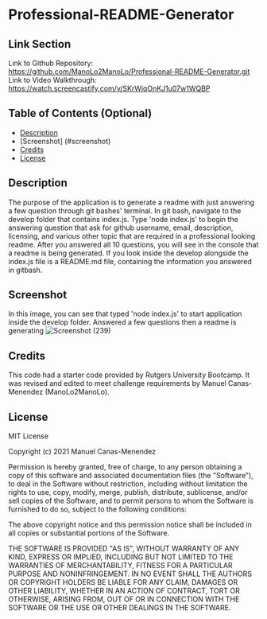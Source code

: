 # Professional-README-Generator

## Link Section
Link to Github Repository: https://github.com/ManoLo2ManoLo/Professional-README-Generator.git <br />
Link to Video Walkthrough: https://watch.screencastify.com/v/SKrWjqOnKJ1u07w1WQBP

## Table of Contents (Optional)
* [Description](#description)
* [Screenshot] (#screenshot)
* [Credits](#credits)
* [License](#license)

## Description
The purpose of the application is to generate a readme with just answering a few question through git bashes' terminal. In git bash, navigate to the develop folder that contains index.js. Type 'node index.js' to begin the answering question that ask for github username, email, description, licensing, and various other topic that are required in a professional looking readme. After you answered all 10 questions, you will see in the console that a readme is being generated. If you look inside the develop alongside the index.js file is a README.md file, containing the information you answered in gitbash.

## Screenshot
In this image, you can see that typed 'node index.js' to start application inside the develop folder. Answered a few questions then a readme is generating
![Screenshot (239)](https://user-images.githubusercontent.com/88364269/138629027-a261c607-c36a-4914-8fbc-40f425e57655.png)

## Credits
This code had a starter code provided by Rutgers University Bootcamp.
It was revised and edited to meet challenge requirements by Manuel Canas-Menendez (ManoLo2ManoLo).

## License
MIT License

Copyright (c) 2021 Manuel Canas-Menendez

Permission is hereby granted, free of charge, to any person obtaining a copy
of this software and associated documentation files (the "Software"), to deal
in the Software without restriction, including without limitation the rights
to use, copy, modify, merge, publish, distribute, sublicense, and/or sell
copies of the Software, and to permit persons to whom the Software is
furnished to do so, subject to the following conditions:

The above copyright notice and this permission notice shall be included in all
copies or substantial portions of the Software.

THE SOFTWARE IS PROVIDED "AS IS", WITHOUT WARRANTY OF ANY KIND, EXPRESS OR
IMPLIED, INCLUDING BUT NOT LIMITED TO THE WARRANTIES OF MERCHANTABILITY,
FITNESS FOR A PARTICULAR PURPOSE AND NONINFRINGEMENT. IN NO EVENT SHALL THE
AUTHORS OR COPYRIGHT HOLDERS BE LIABLE FOR ANY CLAIM, DAMAGES OR OTHER
LIABILITY, WHETHER IN AN ACTION OF CONTRACT, TORT OR OTHERWISE, ARISING FROM,
OUT OF OR IN CONNECTION WITH THE SOFTWARE OR THE USE OR OTHER DEALINGS IN THE
SOFTWARE.
